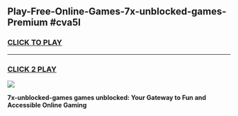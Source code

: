 
## Play-Free-Online-Games-7x-unblocked-games-Premium #cva5l
<h3>
<a href="https://premium.freeplayer.one?title=7x-unblocked-games&ref=8M">CLICK TO PLAY</a></h3>
<hr>

<h3>
<a href="https://premium.freeplayer.one?title=7x-unblocked-games&ref=8M">CLICK 2 PLAY</a>
  
</h3>

<a href="https://premium.freeplayer.one?title=7x-unblocked-games&ref=8M"><img src="https://clearcache.store/games.png"></a>


**7x-unblocked-games games unblocked: Your Gateway to Fun and Accessible Online Gaming**
